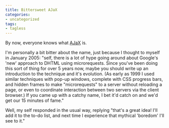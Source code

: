 ```yaml
---
title: Bittersweet AJaX
categories:
- uncategorized
tags:
- tagless
---
```


By now, everyone knows what [AJaX][1] is.

I'm personally a bit bitter about the name, just because I thought to myself in January 2005: "self, there is a lot of hype going around about Google's 'new' approach to DHTML using microrequests.  Since you've been doing this sort of thing for over 5 years now, maybe you should write up an introduction to the technique and it's evolution.  (As early as 1999 I used similar techniques with pop-up windows, complete with CSS progress bars, and hidden frames to make "microrequests" to a server without reloading a page, or even to coordinate interaction between two servers via the client browser.)  If you came up with a catchy name, I bet it'd catch on and we'd get our 15 minutes of fame."

Well, my self responded in the usual way, replying "that's a great idea!  I'll add it to the to-do list, and next time I experience that mythical 'boredom' I'll see to it."

   [1]: http://www.adaptivepath.com/publications/essays/archives/000385.php

